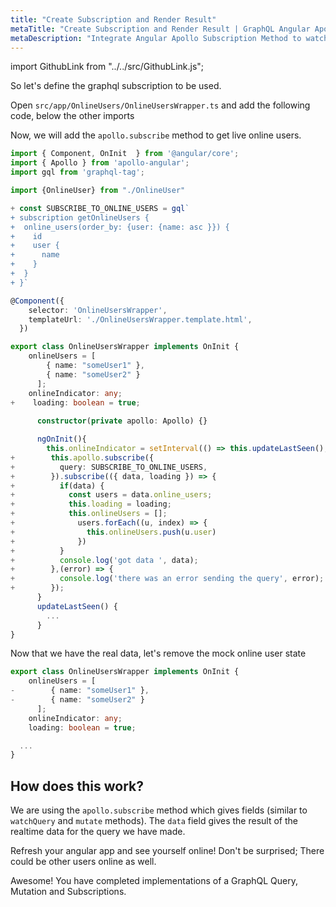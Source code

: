 ```yaml
---
title: "Create Subscription and Render Result"
metaTitle: "Create Subscription and Render Result | GraphQL Angular Apollo Tutorial"
metaDescription: "Integrate Angular Apollo Subscription Method to watch for changes in realtime data. We use GraphQL subscriptions as an example to get live data in the Angular app"
---
```


import GithubLink from "../../src/GithubLink.js";

So let's define the graphql subscription to be used.

Open `src/app/OnlineUsers/OnlineUsersWrapper.ts` and add the following code, below the other imports

<GithubLink link="https://github.com/hasura/learn-graphql/blob/master/tutorials/frontend/angular-apollo/app-final/src/app/OnlineUsers/OnlineUsersWrapper.ts" text="src/app/OnlineUsers/OnlineUsersWrapper.ts" />

Now, we will add the `apollo.subscribe` method to get live online users.

```typescript
import { Component, OnInit  } from '@angular/core';
import { Apollo } from 'apollo-angular';
import gql from 'graphql-tag';

import {OnlineUser} from "./OnlineUser"

+ const SUBSCRIBE_TO_ONLINE_USERS = gql`
+ subscription getOnlineUsers {
+  online_users(order_by: {user: {name: asc }}) {
+    id
+    user {
+      name
+    }
+  }
+ }`

@Component({  
    selector: 'OnlineUsersWrapper',  
    templateUrl: './OnlineUsersWrapper.template.html',  
  }) 

export class OnlineUsersWrapper implements OnInit {
    onlineUsers = [
        { name: "someUser1" },
        { name: "someUser2" }
      ];
    onlineIndicator: any;
+    loading: boolean = true;
      
      constructor(private apollo: Apollo) {}

      ngOnInit(){
        this.onlineIndicator = setInterval(() => this.updateLastSeen(), 30000);
+        this.apollo.subscribe({
+          query: SUBSCRIBE_TO_ONLINE_USERS,
+        }).subscribe(({ data, loading }) => {
+          if(data) {
+            const users = data.online_users;
+            this.loading = loading;
+            this.onlineUsers = [];
+              users.forEach((u, index) => {
+                this.onlineUsers.push(u.user)
+              })
+          }
+          console.log('got data ', data);
+        },(error) => {
+          console.log('there was an error sending the query', error);
+        }); 
      }
      updateLastSeen() {
        ...
      }
}
```

Now that we have the real data, let's remove the mock online user state

```typescript
export class OnlineUsersWrapper implements OnInit {
    onlineUsers = [
-        { name: "someUser1" },
-        { name: "someUser2" }
      ];
    onlineIndicator: any;
    loading: boolean = true;

  ...
}      
```

How does this work?
-------------------

We are using the `apollo.subscribe` method  which gives fields (similar to `watchQuery` and `mutate` methods). The `data` field gives the result of the realtime data for the query we have made.

Refresh your angular app and see yourself online! Don't be surprised; There could be other users online as well.

Awesome! You have completed implementations of a GraphQL Query, Mutation and Subscriptions.
